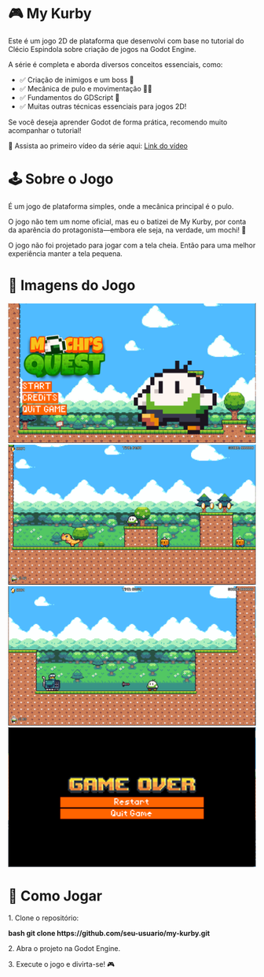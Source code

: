 <h1>🎮 My Kurby</h1>

<p>Este é um jogo 2D de plataforma que desenvolvi com base no tutorial do Clécio Espindola sobre criação de jogos na Godot Engine.</p>

<p>A série é completa e aborda diversos conceitos essenciais, como:
<ul>
<li>✅ Criação de inimigos e um boss 👾</li>
<li>✅ Mecânica de pulo e movimentação 🏃‍♂️</li>
<li>✅ Fundamentos do GDScript 📜</li>
<li>✅ Muitas outras técnicas essenciais para jogos 2D!</li></p>
</ul>
<p>Se você deseja aprender Godot de forma prática, recomendo muito acompanhar o tutorial!</p>
<p>🎥 Assista ao primeiro vídeo da série aqui: <a href= "https://youtu.be/egniMIdMoMU?si=cAswOuEQyqU6O39p">Link do vídeo</a></p>

<h1>🕹️ Sobre o Jogo</h1>

<p>É um jogo de plataforma simples, onde a mecânica principal é o pulo.</p>

<p>O jogo não tem um nome oficial, mas eu o batizei de My Kurby, por conta da aparência do protagonista—embora ele seja, na verdade, um mochi! 🍡</p>

<p>O jogo não foi projetado para jogar com a tela cheia. Então para uma melhor experiência manter a tela pequena.</p>

<h1>📸 Imagens do Jogo</h1>

<img src="screenshots\tela_inicial.PNG" alt="Tela Inicial">
<img src="screenshots\jogo_rodando.PNG" alt="Print do Jogo">
<img src="screenshots\Chefe.PNG" alt="Chefão do Jogo">
<img src="screenshots\game_over.PNG" alt="Tela de Game Over">

<h1>🚀 Como Jogar</h1>

<p>1. Clone o repositório:</p>
<p><strong>bash git clone https://github.com/seu-usuario/my-kurby.git</strong></p>
<p>2. Abra o projeto na Godot Engine.</p>
<p>3. Execute o jogo e divirta-se! 🎮</p>

